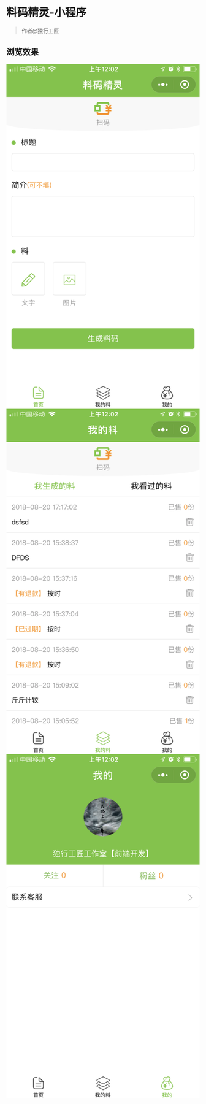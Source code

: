 # 料码精灵-小程序

> 作者@独行工匠

## 浏览效果
  
![Alt text](./t_img/1.png)
![Alt text](./t_img/2.png)
![Alt text](./t_img/3.png) 
